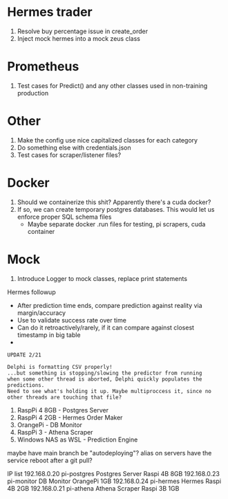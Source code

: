 # Hermes trader
1. Resolve buy percentage issue in create_order
2. Inject mock hermes into a mock zeus class

# Prometheus
1. Test cases for Predict() and any other classes used in non-training production

# Other
1. Make the config use nice capitalized classes for each category
2. Do something else with credentials.json 
4. Test cases for scraper/listener files?

# Docker
1. Should we containerize this shit? Apparently there's a cuda docker?
2. If so, we can create temporary postgres databases. This would let us enforce proper SQL schema files
    - Maybe separate docker .run files for testing, pi scrapers, cuda container
# Mock
1. Introduce Logger to mock classes, replace print statements

Hermes followup

- After prediction time ends, compare prediction against reality via margin/accuracy
- Use to validate success rate over time
- Can do it retroactively/rarely, if it can compare against closest timestamp in big table
- 

    UPDATE 2/21

    Delphi is formatting CSV properly!
    ...but something is stopping/slowing the predictor from running
    when some other thread is aborted, Delphi quickly populates the predictions.
    Need to see what's holding it up. Maybe multiproccess it, since no other threads are touching that file?




1. RaspPi 4 8GB - Postgres Server
2. RaspPi 4 2GB - Hermes Order Maker
3. OrangePi - DB Monitor
4. RaspPi 3 - Athena Scraper 
5. Windows NAS as WSL - Prediction Engine

maybe have main branch be "autodeploying"? alias on servers have the service reboot after a git pull?


IP list
192.168.0.20    pi-postgres     Postgres Server     Raspi 4B    8GB
192.168.0.23    pi-monitor      DB Monitor          OrangePi    1GB
192.168.0.24    pi-hermes       Hermes              Raspi 4B    2GB
192.168.0.21    pi-athena       Athena Scraper      Raspi 3B    1GB